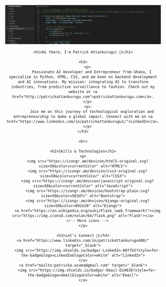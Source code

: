 <div align="center">
    <img src="codes.jpg" alt="Profile Picture">

    <h1>Hi there, I'm Patrick Attankurugu! 👋</h1>

    <h3>
        <p>
            Passionate AI Developer and Entrepreneur from Ghana, I specialize in Python, HTML, CSS, and am keen on backend development and AI innovations. My mission: integrating AI to transform industries, from predictive surveillance to fashion. Check out my website at <a href="http://patrickattankurugu.com">patrickattankurugu.com</a>.
        </p>
        <p>
            Join me on this journey of technological exploration and entrepreneurship to make a global impact. Connect with me on <a href="https://www.linkedin.com/in/patrickattankurugu1/">LinkedIn</a>.
        </p>
    </h3>

    <br>

    <h2>Skills & Technologies</h2>
    <p>
        <img src="https://icongr.am/devicon/html5-original.svg?size=50&color=currentColor" alt="HTML5">
        <img src="https://icongr.am/devicon/css3-original.svg?size=50&color=currentColor" alt="CSS3">
        <img src="https://icongr.am/devicon/javascript-original.svg?size=50&color=currentColor" alt="JavaScript">
        <img src="https://icongr.am/devicon/bootstrap-plain.svg?size=50&color=563d7c" alt="Bootstrap">
        <img src="https://icongr.am/devicon/django-original.svg?size=50&color=092e20" alt="Django">
        <a href="https://en.wikipedia.org/wiki/Flask_(web_framework)"><img src="https://img.icons8.com/nolan/64/flask.png" alt="Flask"></a>
        <!-- More icons -->
    </p>

    <h3>Let's Connect 🤝</h3>
    <a href="https://www.linkedin.com/in/patrickattankurugu400/" target="_blank">
        <img src="https://img.shields.io/badge/-LinkedIn-0077b5?style=for-the-badge&logo=LinkedIn&logoColor=white" alt="LinkedIn">
    </a>
    <a href="mailto:patricka.azuma@gmail.com" target="_blank">
        <img src="https://img.shields.io/badge/-Email-D14836?style=for-the-badge&logo=Gmail&logoColor=white" alt="Email">
    </a>
</div>
